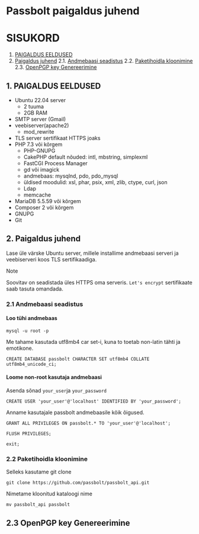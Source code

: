 # Passbolt paigaldus juhend
# SISUKORD
1. [PAIGALDUS EELDUSED](#paigaldus_eeldused)
2. [Paigaldus juhend](#paigaldus_juhend)
2.1. [Andmebaasi seadistus](#andmebaasi_seadistus)
2.2. [Paketihoidla kloonimine](#repository_kloonimine)
2.3. [OpenPGP key Genereerimine](#openpgp)

## 1. PAIGALDUS EELDUSED <a name="paigaldus_eeldused" />
- Ubuntu 22.04 server
  - 2 tuuma
  - 2GB RAM
- SMTP server (Gmail)
- veebiserver(apache2)
  - mod_rewrite   
- TLS server sertifikaat HTTPS joaks
- PHP 7.3 või kõrgem
  - PHP-GNUPG
  - CakePHP default nõuded: intl, mbstring, simplexml
  - FastCGI Process Manager
  - gd või imagick
  - andmebaas: mysqlnd, pdo, pdo_mysql
  - üldised moodulid: xsl, phar, psix, xml, zlib, ctype, curl, json
  - Ldap
  - memcache
- MariaDB 5.5.59 või kõrgem
- Composer 2 või kõrgem
- GNUPG
- Git

## 2. Paigaldus juhend <a name="paigaldus_juhend" />
Lase üle värske Ubuntu server, millele installime andmebaasi serveri ja veebiserveri koos TLS sertifikaadiga.

>[!NOTE]
>Soovitav on seadistada üles HTTPS oma serveris. `Let's encrypt` sertifikaate saab tasuta omandada.

### 2.1 Andmebaasi seadistus <a name="andmebaasi_seadistus" />
#### Loo tühi andmebaas
```
mysql -u root -p
```
Me tahame kasutada utf8mb4 car set-i, kuna to toetab non-latin tähti ja emotikone.
```
CREATE DATABASE passbolt CHARACTER SET utf8mb4 COLLATE utf8mb4_unicode_ci;
```

#### Loome non-root kasutaja andmebaasi
Asenda sõnad `your_user`ja `your_password`
```
CREATE USER 'your_user'@'localhost' IDENTIFIED BY 'your_password';
```
Anname kasutajale passbolt andmebaasile kõik õigused.
```
GRANT ALL PRIVILEGES ON passbolt.* TO 'your_user'@'localhost';
```
```
FLUSH PRIVILEGES;
```
```
exit;
```

### 2.2 Paketihoidla kloonimine <a name="repository_kloonimine" />
Selleks kasutame git clone
```
git clone https://github.com/passbolt/passbolt_api.git
```
Nimetame kloonitud kataloogi nime
```
mv passbolt_api passbolt
```
## 2.3 OpenPGP key Genereerimine <a name="openpgp" />
 
